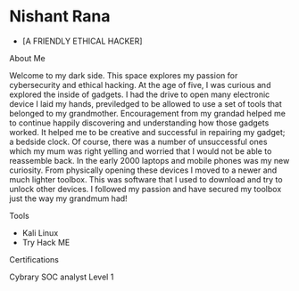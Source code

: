 
# Nishant Rana 
 
 * [A FRIENDLY ETHICAL HACKER]


About Me 

Welcome to my dark side. This space explores my passion for cybersecurity and ethical hacking. At the age of five, I was curious and explored the inside of gadgets. I had the drive to open many electronic device I laid my hands, previledged to be allowed to use a set of tools that belonged to my grandmother. Encouragement from my grandad helped me to continue happily discovering and understanding how those gadgets worked. It helped me to be creative and successful in repairing my gadget; a bedside clock. Of course, there was a number of unsuccessful ones which my mum was right yelling and worried that I would not be able to reassemble back. In the early 2000 laptops and mobile phones was my new curiosity. From physically opening these devices I moved to a newer and much lighter toolbox. This was software that I used to download and try to unlock other devices. I followed my passion and have secured my toolbox just the way my grandmum had!
  
Tools

  * Kali Linux
  * Try Hack ME
  
Certifications 

Cybrary SOC analyst Level 1



